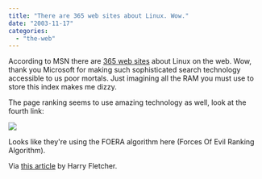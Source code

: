```yaml
---
title: "There are 365 web sites about Linux. Wow."
date: "2003-11-17"
categories: 
  - "the-web"
---
```


According to MSN there are [365 web sites](http://search.msn.com/results.aspx?q=linux&FORM=SMCRT) about Linux on the web. Wow, thank you Microsoft for making such sophisticated search technology accessible to us poor mortals. Just imagining all the RAM you must use to store this index makes me dizzy.

The page ranking seems to use amazing technology as well, look at the fourth link:

![](images/msn-4.jpg)

Looks like they're using the FOERA algorithm here (Forces Of Evil Ranking Algorithm).

Via [this article](http://www.theinquirer.net/?article=12603) by Harry Fletcher.
